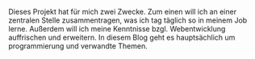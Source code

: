 Dieses Projekt hat für mich zwei Zwecke. Zum einen will ich an einer zentralen Stelle zusammentragen, was ich tag täglich
so in meinem Job lerne. Außerdem will ich meine Kenntnisse bzgl. Webentwicklung auffrischen und erweitern. In diesem Blog geht es
hauptsächlich um programmierung und verwandte Themen.  